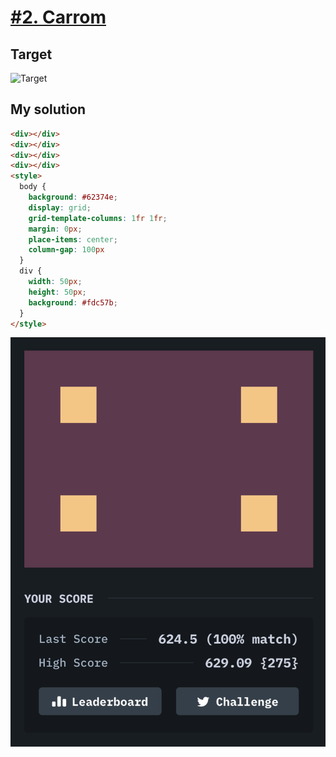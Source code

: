 # [#2. Carrom](https://cssbattle.dev/play/2)

## Target

![Target](https://cssbattle.dev/targets/2@2x.png)

## My solution

```html
<div></div>
<div></div>
<div></div>
<div></div>
<style>
  body {
    background: #62374e;
    display: grid;
    grid-template-columns: 1fr 1fr;
    margin: 0px;
    place-items: center;
    column-gap: 100px
  }
  div {
    width: 50px;
    height: 50px;
    background: #fdc57b;
  }
</style>
```

![Solution](./images/2-carrom.png)
